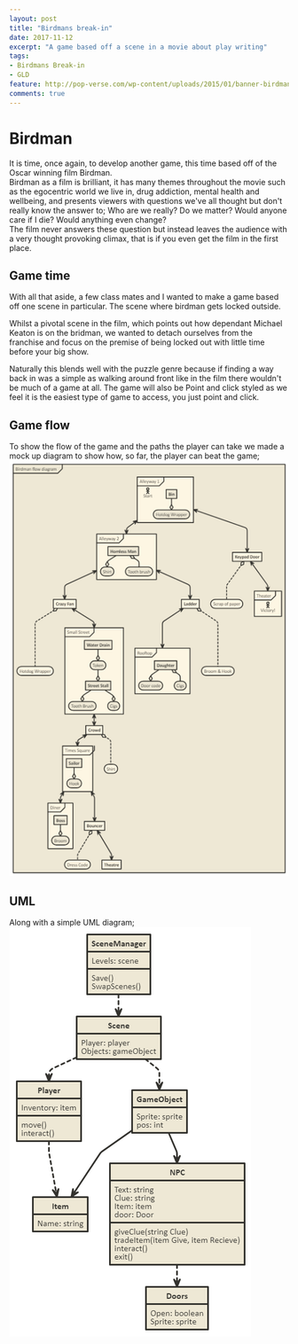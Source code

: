 ```yaml
---
layout: post
title: "Birdmans break-in"
date: 2017-11-12
excerpt: "A game based off a scene in a movie about play writing"
tags:
- Birdmans Break-in
- GLD
feature: http://pop-verse.com/wp-content/uploads/2015/01/banner-birdman-film_page_np-620x330.jpg
comments: true
---
```

# Birdman
It is time, once again, to develop another game, this time based off of the Oscar winning film Birdman.<br>
 Birdman as a film is brilliant, it has many themes throughout the movie such as the egocentric world we live in, drug addiction, mental health and wellbeing, and presents viewers with questions we've all thought but don't really know the answer to; Who are we really? Do we matter? Would anyone care if I die? Would anything even change?<br>
 The film never answers these question but instead leaves the audience with a very thought provoking climax, that is if you even get the film in the first place.

## Game time
 With all that aside, a few class mates and I wanted to make a game based off one scene in particular. The scene where birdman gets locked outside.

 Whilst a pivotal scene in the film, which points out how dependant Michael Keaton is on the bridman, we wanted to detach ourselves from the franchise and focus on the premise of being locked out with little time before your big show.

 Naturally this blends well with the puzzle genre because if finding a way back in was a simple as walking around front like in the film there wouldn't be much of a game at all. The game will also be Point and click styled as we feel it is the easiest type of game to access, you just point and click.

## Game flow
 To show the flow of the game and the paths the player can take we made a mock up diagram to show how, so far, the player can beat the game;<br>
 <img src="../assets/img/BirdmanFlow.png" alt="Game flow" allign="centre">
## UML
 Along with a simple UML diagram; <br>
 <img src="../assets/img/BirdmanUML.png" alt="Game flow" allign="centre">
